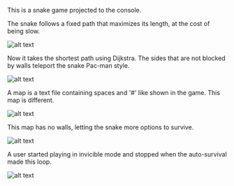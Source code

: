 This is a snake game projected to the console. 


 The snake follows a fixed path that maximizes its length, at the cost of being slow.

![alt text](https://i.postimg.cc/HnZ7v0MQ/infinite-game.gif)


Now it takes the shortest path using Dijkstra. The sides that are not blocked by walls teleport the snake Pac-man style.

![alt text](https://i.postimg.cc/fydYXKPj/dijkstra.gif)

A map is a text file containing spaces and '#' like shown in the game. This map is different.

![alt text](https://i.postimg.cc/wTHSvbZV/dijkstra-map2.gif)

This map has no walls, letting the snake more options to survive.

![alt text](https://i.postimg.cc/xdRXwZw4/dijkstra-map-vide.gif)
<!-- ![alt text](https://i.imgur.com/jDwq1Bb.gif) -->


A user started playing in invicible mode and stopped when the auto-survival made this loop.

![alt text](https://i.postimg.cc/rF7xN6qS/user-invicible.gif)

